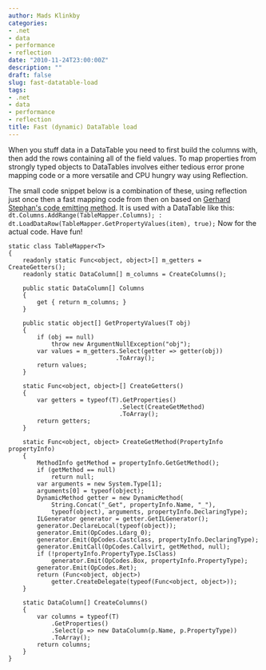 ```yaml
---
author: Mads Klinkby
categories:
- .net
- data
- performance
- reflection
date: "2010-11-24T23:00:00Z"
description: ""
draft: false
slug: fast-datatable-load
tags:
- .net
- data
- performance
- reflection
title: Fast (dynamic) DataTable load
---
```



When you stuff data in a DataTable you need to first build the columns with, then add the rows containing all of the field values. To map properties from strongly typed objects to DataTables involves either tedious error prone mapping code or a more versatile and CPU hungry way using Reflection. 

The small code snippet below is a combination of these, using reflection just once then a fast mapping code from then on based on [ Gerhard Stephan's code emitting method](http://jachman.wordpress.com/2006/08/22/2000-faster-using-dynamic-method-calls/). It is used with a DataTable like this: <code>dt.Columns.AddRange(TableMapper<MyDTO>.Columns); : dt.LoadDataRow(TableMapper<MyDTO>.GetPropertyValues(item), true);</code> 
Now for the actual code. Have fun!   

<pre class="csharpcode"><code><span class="kwrd">static</span> <span class="kwrd">class</span> TableMapper&lt;T&gt;
{
    <span class="kwrd">readonly</span> <span class="kwrd">static</span> Func&lt;<span class="kwrd">object</span>, <span class="kwrd">object</span>&gt;[] m_getters = CreateGetters();
    <span class="kwrd">readonly</span> <span class="kwrd">static</span> DataColumn[] m_columns = CreateColumns();

    <span class="kwrd">public</span> <span class="kwrd">static</span> DataColumn[] Columns
    {
        get { <span class="kwrd">return</span> m_columns; }
    }

    <span class="kwrd">public</span> <span class="kwrd">static</span> <span class="kwrd">object</span>[] GetPropertyValues(T obj)
    {
        <span class="kwrd">if</span> (obj == <span class="kwrd">null</span>)
            <span class="kwrd">throw</span> <span class="kwrd">new</span> ArgumentNullException(<span class="str">"obj"</span>);
        var values = m_getters.Select(getter =&gt; getter(obj))
                              .ToArray();
        <span class="kwrd">return</span> values;
    }

    <span class="kwrd">static</span> Func&lt;<span class="kwrd">object</span>, <span class="kwrd">object</span>&gt;[] CreateGetters()
    {
        var getters = <span class="kwrd">typeof</span>(T).GetProperties()
                               .Select(CreateGetMethod)
                               .ToArray();
        <span class="kwrd">return</span> getters;
    }

    <span class="kwrd">static</span> Func&lt;<span class="kwrd">object</span>, <span class="kwrd">object</span>&gt; CreateGetMethod(PropertyInfo propertyInfo)
    {
        MethodInfo getMethod = propertyInfo.GetGetMethod();
        <span class="kwrd">if</span> (getMethod == <span class="kwrd">null</span>)
            <span class="kwrd">return</span> <span class="kwrd">null</span>;
        var arguments = <span class="kwrd">new</span> System.Type[1];
        arguments[0] = <span class="kwrd">typeof</span>(<span class="kwrd">object</span>);
        DynamicMethod getter = <span class="kwrd">new</span> DynamicMethod(
            String.Concat(<span class="str">"_Get"</span>, propertyInfo.Name, <span class="str">"_"</span>),
            <span class="kwrd">typeof</span>(<span class="kwrd">object</span>), arguments, propertyInfo.DeclaringType);
        ILGenerator generator = getter.GetILGenerator();
        generator.DeclareLocal(<span class="kwrd">typeof</span>(<span class="kwrd">object</span>));
        generator.Emit(OpCodes.Ldarg_0);
        generator.Emit(OpCodes.Castclass, propertyInfo.DeclaringType);
        generator.EmitCall(OpCodes.Callvirt, getMethod, <span class="kwrd">null</span>);
        <span class="kwrd">if</span> (!propertyInfo.PropertyType.IsClass)
            generator.Emit(OpCodes.Box, propertyInfo.PropertyType);
        generator.Emit(OpCodes.Ret);
        <span class="kwrd">return</span> (Func&lt;<span class="kwrd">object</span>, <span class="kwrd">object</span>&gt;)
            getter.CreateDelegate(<span class="kwrd">typeof</span>(Func&lt;<span class="kwrd">object</span>, <span class="kwrd">object</span>&gt;));
    }

    <span class="kwrd">static</span> DataColumn[] CreateColumns()
    {
        var columns = <span class="kwrd">typeof</span>(T)
            .GetProperties()
            .Select(p =&gt; <span class="kwrd">new</span> DataColumn(p.Name, p.PropertyType))
            .ToArray();
        <span class="kwrd">return</span> columns;
    }
}</code></pre>

